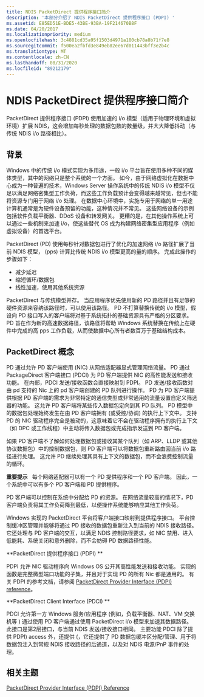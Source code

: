 ```yaml
---
title: NDIS PacketDirect 提供程序接口简介
description: '本部分介绍了 NDIS PacketDirect 提供程序接口 (PDPI) '
ms.assetid: E85ED51E-BDE5-43BE-93BA-19F214670B8F
ms.date: 04/20/2017
ms.localizationpriority: medium
ms.openlocfilehash: 3c4881cd35a95f1503d4971a180cb78a8b71f7e8
ms.sourcegitcommit: f500ea2fbfd3e849eb82ee67d011443bff3e2b4c
ms.translationtype: MT
ms.contentlocale: zh-CN
ms.lasthandoff: 08/31/2020
ms.locfileid: "89212179"
---
```

# <a name="introduction-to-the-ndis-packetdirect-provider-interface"></a>NDIS PacketDirect 提供程序接口简介


PacketDirect 提供程序接口 (PDPI) 使用加速的 i/o 模型（适用于物理环境和虚拟环境）扩展 NDIS，这会增加每秒处理的数据包数的数量级，并大大降低抖动（与传统 NDIS i/o 路径相比）。

## <a name="background"></a>背景


Windows 中的传统 i/o 模式实现为多用途，一般 i/o 平台旨在使用多种不同的媒体类型，其中的网络只是整个系统的一个方面。 如今，由于网络虚拟化在数据中心成为一种普遍的技术，Windows Server 操作系统中的传统 NDIS i/o 模型不仅足以满足网络密集型工作负荷，而这些工作负载预计会变得越来越常见，但也不能将资源专门用于网络 i/o 处理。 在数据中心环境中，实施专用于网络的单一用途计算机通常是为硬件设备预留的功能，这种情况并不常见。 这些网络设备的示例包括软件负载平衡器、DDoS 设备和转发网关。 更糟的是，在其他操作系统上可以通过一些机制来加速 i/o，使这些替代 OS 成为构建网络密集型应用程序（例如虚拟设备）的首选平台。

PacketDirect (PD) 使用每秒针对数据包进行了优化的加速网络 i/o 路径扩展了当前 NDIS 模型， (pps) 计算比传统 NDIS i/o 模型更高的量的顺序。 完成此操作的步骤如下：

-   减少延迟
-   缩短循环/数据包
-   线性加速，使用其他系统资源

PacketDirect 与传统模型并存。 当应用程序优先使用新的 PD 路径并且有足够的硬件资源来容纳该路径时，可以使用该路径。 PD 不打算替换传统的 i/o 模型，假设向 PD 接口写入的客户端将对基于系统拓扑的基础资源具有严格的分区要求。 PD 旨在作为新的高速数据路径，该路径将帮助 Windows 系统替换在传统上在硬件中完成的高 pps 工作负载，从而使数据中心所有者数百万于基础结构成本。

## <a name="packetdirect-concepts"></a>PacketDirect 概念


PD 通过允许 PD 客户端使用 (NIC) 从网络适配器显式管理网络流量。 PD 通过 PackageDirect 客户端接口 (PDCI) 为 PD 客户端提供 NIC 的高性能发送和接收功能。 在内部，PDCI 发送/接收函数会直接映射到 PDPI。 PD 发送/接收函数对由 pd 支持的 Nic 上的 pd 客户端创建的 PD 队列进行操作。 PD 为 PD 客户端提供根据 PD 客户端的需求为非常特定的通信类型或非常通用的流量设置自定义筛选器的功能。 这允许 PD 客户端将某些传入数据包定向到其 PD 队列。 PD 模型中的数据包处理始终发生在由 PD 客户端拥有 (或受控/协调) 的执行上下文中。 支持 PD 的 NIC 驱动程序完全是被动的，这意味着它不会在驱动程序拥有的执行上下文（如 DPC 或工作线程）中主动将传入数据包或完成指示发送到 PD 客户端。

如果 PD 客户端不了解如何处理数据包或接收其某个队列（如 ARP、LLDP 或其他协议数据包）中的控制数据包，则 PD 客户端可以将数据包重新路由回当前 i/o 路径进行处理。 这允许 PD 继续处理其具有上下文的数据包，而不会浪费控制流量的循环。

**重要提示**   每个网络适配器可以有一个 PD 提供程序和一个 PD 客户端。 因此，一个系统中可以有多个 PD 客户端和 PD 提供程序。

 

PD 客户端可以控制在系统中分配给 PD 的资源。 在网络流量较高的情况下，PD 客户端负责将其工作负荷降到最低，以便操作系统能够响应其他工作负荷。

Windows 实现的 PacketDirect 平台将客户端接口映射到提供程序接口。 平台控制缓冲区管理并能够将通过 PD 接收的数据包重新注入到当前的 NDIS 接收路径。 它还处理与 PD 客户端的交互，以满足 NDIS 控制路径要求，如 NIC 禁用、进入低能耗、系统关闭和意外删除，而不会妨碍 PD 数据路径性能。

**PacketDirect 提供程序接口 (PDPI) **

PDPI 允许 NIC 驱动程序向 Windows OS 公开其高性能发送和接收功能。 实现的函数是完整微型端口功能的子集，并且对于实现 PD 的所有 Nic 都是通用的。 有关 PDPI 的参考文档，请参阅 [PacketDirect Provider Interface (PDPI) reference](/windows-hardware/drivers/ddi/_netvista/)。

**PacketDirect Client Interface (PDCI) **

PDCI 允许第一方 Windows 服务/应用程序 (例如，负载平衡器、NAT、VM 交换机等 ) 通过使用 PD 客户端通过使用 PacketDirect i/o 模型来加速其数据路径。 此接口是第2层接口，与当前 NDIS 发送/接收接口相同。 主要功能 PDCI 除了提供 PDPI) access 外，还提供 (，它还提供了 PD 数据包缓冲区分配/管理、用于将数据包注入到常规 NDIS 接收路径的后通道，以及对 NDIS 电源/PnP 事件的处理。

## <a name="related-topics"></a>相关主题


[PacketDirect Provider Interface (PDPI) Reference](/windows-hardware/drivers/ddi/_netvista/)

 

